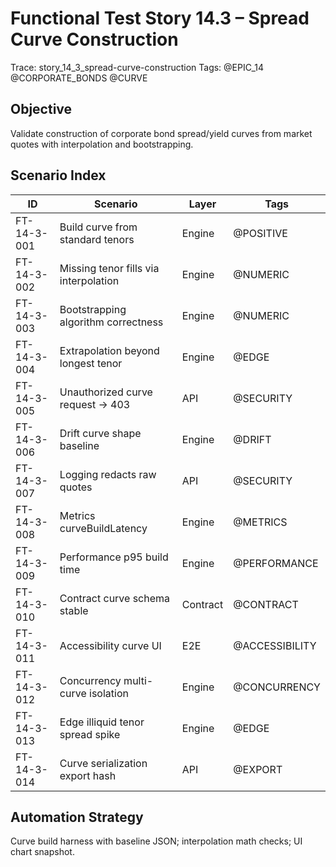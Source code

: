 # Functional Test Story 14.3 – Spread Curve Construction

Trace: story_14_3_spread-curve-construction
Tags: @EPIC_14 @CORPORATE_BONDS @CURVE

## Objective
Validate construction of corporate bond spread/yield curves from market quotes with interpolation and bootstrapping.

## Scenario Index
| ID | Scenario | Layer | Tags |
|----|----------|-------|------|
| FT-14-3-001 | Build curve from standard tenors | Engine | @POSITIVE |
| FT-14-3-002 | Missing tenor fills via interpolation | Engine | @NUMERIC |
| FT-14-3-003 | Bootstrapping algorithm correctness | Engine | @NUMERIC |
| FT-14-3-004 | Extrapolation beyond longest tenor | Engine | @EDGE |
| FT-14-3-005 | Unauthorized curve request -> 403 | API | @SECURITY |
| FT-14-3-006 | Drift curve shape baseline | Engine | @DRIFT |
| FT-14-3-007 | Logging redacts raw quotes | API | @SECURITY |
| FT-14-3-008 | Metrics curveBuildLatency | Engine | @METRICS |
| FT-14-3-009 | Performance p95 build time | Engine | @PERFORMANCE |
| FT-14-3-010 | Contract curve schema stable | Contract | @CONTRACT |
| FT-14-3-011 | Accessibility curve UI | E2E | @ACCESSIBILITY |
| FT-14-3-012 | Concurrency multi-curve isolation | Engine | @CONCURRENCY |
| FT-14-3-013 | Edge illiquid tenor spread spike | Engine | @EDGE |
| FT-14-3-014 | Curve serialization export hash | API | @EXPORT |

## Automation Strategy
Curve build harness with baseline JSON; interpolation math checks; UI chart snapshot.
